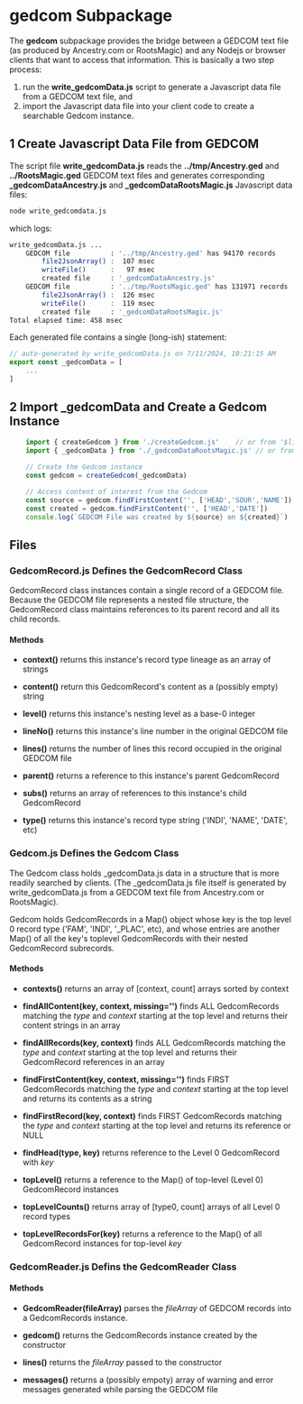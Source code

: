 # gedcom Subpackage

The **gedcom** subpackage provides the bridge between a GEDCOM text file (as produced by Ancestry.com  or RootsMagic) and any Nodejs or browser clients that want to access that information.  This is basically a two step process:

1. run the **write_gedcomData.js** script to generate a Javascript data file from a GEDCOM text file, and
2. import the Javascript data file into your client code to create a searchable Gedcom instance.

## 1 Create Javascript Data File from GEDCOM

The script file **write_gedcomData.js** reads the **../tmp/Ancestry.ged** and **../RootsMagic.ged** GEDCOM text files and generates corresponding **_gedcomDataAncestry.js** and **_gedcomDataRootsMagic.js** Javascript data files:

```bash
node write_gedcomdata.js
```
which logs:

```bash
write_gedcomData.js ...
    GEDCOM file          : '../tmp/Ancestry.ged' has 94170 records
        file2JsonArray() :  107 msec
        writeFile()      :   97 msec
        created file     : '_gedcomDataAncestry.js'
    GEDCOM file          : '../tmp/RootsMagic.ged' has 131971 records
        file2JsonArray() :  126 msec
        writeFile()      :  119 msec
        created file     : '_gedcomDataRootsMagic.js'
Total elapsed time: 458 msec
```

Each generated file contains a single (long-ish) statement:

```js
// auto-generated by write_gedcomData.js on 7/11/2024, 10:21:15 AM
export const _gedcomData = [
    ...
]
```

## 2 Import _gedcomData and Create a **Gedcom** Instance

```js
    import { createGedcom } from './createGedcom.js'    // or from '$lib/index.js' if using SvelteKit
    import { _gedcomData } from './_gedcomDataRootsMagic.js' // or from './_gedcomAncestry.js'
    
    // Create the Gedcom instance
    const gedcom = createGedcom(_gedcomData)

    // Access content of interest from the Gedcom
    const source = gedcom.findFirstContent('', ['HEAD','SOUR','NAME'])
    const created = gedcom.findFirstContent('', ['HEAD','DATE'])
    console.log(`GEDCOM File was created by ${source} on ${created}`)
```

## Files

### GedcomRecord.js Defines the GedcomRecord Class

GedcomRecord class instances contain a single record of a GEDCOM file.  Because the GEDCOM file represents a nested file structure, the GedcomRecord class maintains references to its parent record and all its child records.

#### Methods

- **context()** returns this instance's record type lineage as an array of strings

- **content()** return this GedcomRecord's content as a (possibly empty) string

- **level()** returns this instance's nesting level as a base-0 integer

- **lineNo()** returns this instance's line number in the original GEDCOM file

- **lines()** returns the number of lines this record occupied in the original GEDCOM file

- **parent()** returns a reference to this instance's parent GedcomRecord

- **subs()** returns an array of references to this instance's child GedcomRecord

- **type()** returns this instance's record type string ('INDI', 'NAME', 'DATE', etc)

### Gedcom.js Defines the Gedcom Class

The Gedcom class holds _gedcomData.js data in a structure that is more readily searched by clients. (The _gedcomData.js file itself is generated by write_gedcomData.js from a GEDCOM text file from Ancestry.com or RootsMagic).

Gedcom holds GedcomRecords in a Map() object whose key is the top level 0 record type ('FAM', 'INDI', '_PLAC', etc), and whose entries are another Map() of all the key's toplevel GedcomRecords with their nested GedcomRecord subrecords.
 
#### Methods

- **contexts()** returns an array of [context, count] arrays sorted by context

- **findAllContent(key, context, missing='')** finds ALL GedcomRecords matching the *type* and *context* starting at the top level and returns their content strings in an array

- **findAllRecords(key, context)** finds ALL GedcomRecords matching the *type* and *context* starting at the top level and returns their GedcomRecord references in an array

- **findFirstContent(key, context, missing='')** finds FIRST GedcomRecords matching the *type* and *context* starting at the top level and returns its contents as a string

- **findFirstRecord(key, context)** finds FIRST GedcomRecords matching the *type* and *context* starting at the top level and returns its reference or NULL

- **findHead(type, key)** returns reference to the Level 0 GedcomRecord with *key*

- **topLevel()** returns a reference to the Map() of top-level (Level 0) GedcomRecord instances

- **topLevelCounts()** returns array of [type0, count] arrays of all Level 0 record types

- **topLevelRecordsFor(key)** returns a reference to the Map() of all GedcomRecord instances for top-level *key*

### GedcomReader.js Defins the GedcomReader Class

#### Methods

- **GedcomReader(fileArray)** parses the *fileArray* of GEDCOM records into a GedcomRecords instance.

- **gedcom()** returns the GedcomRecords instance created by the constructor

- **lines()** returns the *fileArray* passed to the constructor

- **messages()** returns a (possibly empoty) array of warning and error messages generated while parsing the GEDCOM file

